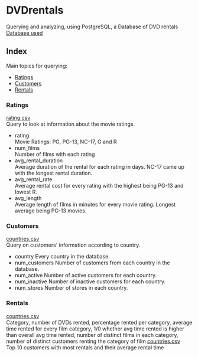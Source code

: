 # DVDrentals
Querying and analyzing, using PostgreSQL, a Database of DVD rentals  
[Database used](https://www.postgresqltutorial.com/postgresql-getting-started/postgresql-sample-database/)  

## Index
Main topics for querying:
- [Ratings](ratings)
- [Customers](customers)
- [Rentals](rentals)

### Ratings
[rating.csv](ratings/rating.csv)  
Query to look at information about the movie ratings.
- rating  
Movie Ratings: PG, PG-13, NC-17, G and R
- num_films  
Number of films with each rating
- avg_rental_duration  
Average duration of the rental for each rating in days. NC-17 came up with the longest rental duration. 
- avg_rental_rate  
Average rental cost for every rating with the highest being PG-13 and lowest R.
- avg_length  
Average length of films in minutes for every movie rating. Longest average being PG-13 movies. 

### Customers
[countries.csv](customers/countries.csv)  
Query on customers' information according to country. 
- country
Every country in the database.
- num_customers
Number of customers from each country in the database.
- num_active
Number of active customers for each country.
- num_inactive
Number of inactive customers for each country.
- num_stores
Number of stores in each country.

### Rentals
[countries.csv](rentals/countries.csv)    
Category, number of DVDs rented, percentage rented per category, average time rented for every film category, 1/0 whether avg time rented is higher than overall avg time rented, number of distinct films in each category, number of distinct customers renting the category of film
[countries.csv](rentals/countries.csv)  
Top 10 customers with most rentals and their average rental time 

